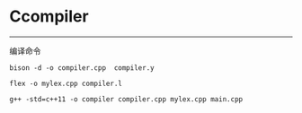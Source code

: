 # Ccompiler
---

编译命令

`bison -d -o compiler.cpp  compiler.y`

`flex -o mylex.cpp compiler.l`

`g++ -std=c++11 -o compiler compiler.cpp mylex.cpp main.cpp`